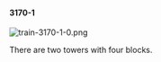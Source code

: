 #### 3170-1
![train-3170-1-0.png](https://github.com/lil-lab/nlvr/raw/master/nlvr/train/images/57/train-3170-1-0.png "train-3170-1-0.png")

There are two towers with four blocks.